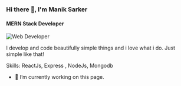 ### Hi there 👋, I'm Manik Sarker
#### MERN Stack Developer
![Web Developer](https://media.licdn.com/dms/image/D5616AQFaZvXq5UIx8g/profile-displaybackgroundimage-shrink_350_1400/0/1695749083521?e=1703721600&v=beta&t=B0uISk0nWQP6zR84wGcY2CTsjCcVOAQH8EOAQ4UQBXw)

I develop and code beautifully simple things and i love what i do. Just simple like that!

Skills: ReactJs, Express , NodeJs, Mongodb

- 🔭 I’m currently working on this page. 











